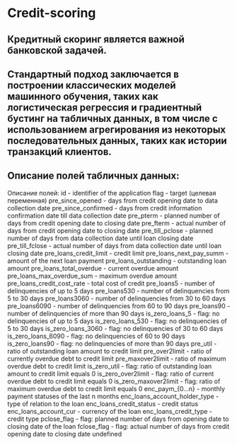 # Credit-scoring

## Кредитный скоринг является важной банковской задачей.
## Стандартный подход заключается в построении классических моделей машинного обучения, таких как логистическая регрессия и градиентный бустинг на табличных данных, в том числе с использованием агрегирования из некоторых последовательных данных, таких как истории транзакций клиентов.

## Описание полей табличных данных:
Описание полей:
id - identifier of the application
flag - target (целевая переменная)
pre_since_opened - days from credit opening date to data collection date
pre_since_confirmed - days from credit information confirmation date till data collection date
pre_pterm - planned number of days from credit opening date to closing date
pre_fterm - actual number of days from credit opening date to closing date
pre_till_pclose - planned number of days from data collection date until loan closing date
pre_till_fclose - actual number of days from data collection date until loan closing date
pre_loans_credit_limit - credit limit
pre_loans_next_pay_summ - amount of the next loan payment
pre_loans_outstanding - outstanding loan amount
pre_loans_total_overdue - current overdue amount
pre_loans_max_overdue_sum - maximum overdue amount
pre_loans_credit_cost_rate - total cost of credit
pre_loans5 - number of delinquencies of up to 5 days
pre_loans530 - number of delinquencies from 5 to 30 days
pre_loans3060 - number of delinquencies from 30 to 60 days
pre_loans6090 - number of delinquencies from 60 to 90 days
pre_loans90 - number of delinquencies of more than 90 days
is_zero_loans_5 - flag: no delinquencies of up to 5 days
is_zero_loans_530 - flag: no delinquencies of 5 to 30 days
is_zero_loans_3060 - flag: no delinquencies of 30 to 60 days
is_zero_loans_6090 - flag: no delinquencies of 60 to 90 days
is_zero_loans90 - flag: no delinquencies of more than 90 days
pre_util - ratio of outstanding loan amount to credit limit
pre_over2limit - ratio of currently overdue debt to credit limit
pre_maxover2limit - ratio of maximum overdue debt to credit limit
is_zero_util - flag: ratio of outstanding loan amount to credit limit equals 0
is_zero_over2limit - flag: ratio of current overdue debt to credit limit equals 0
is_zero_maxover2limit - flag: ratio of maximum overdue debt to credit limit equals 0
enc_paym_{0…n} - monthly payment statuses of the last n months
enc_loans_account_holder_type - type of relation to the loan
enc_loans_credit_status - credit status
enc_loans_account_cur - currency of the loan
enc_loans_credit_type - credit type
pclose_flag - flag: planned number of days from opening date to closing date of the loan
fclose_flag - flag: actual number of days from credit opening date to closing date undefined

